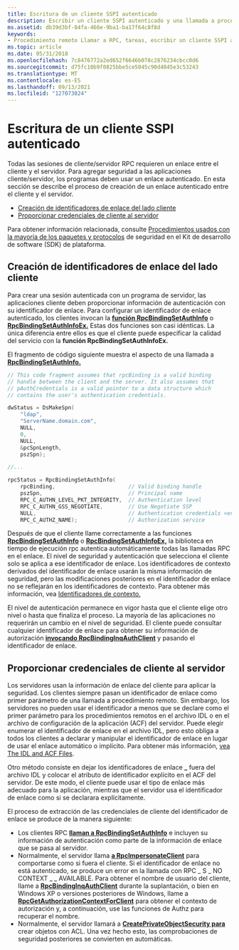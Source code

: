 ```yaml
---
title: Escritura de un cliente SSPI autenticado
description: Escribir un cliente SSPI autenticado y una llamada a procedimiento remoto (RPC).
ms.assetid: db39d3bf-84fa-466e-9ba1-ba17f64c8f8d
keywords:
- Procedimiento remoto Llamar a RPC, tareas, escribir un cliente SSPI autenticado
ms.topic: article
ms.date: 05/31/2018
ms.openlocfilehash: 7c8476772a2ed652f6646b078c2876234cbcc0d6
ms.sourcegitcommit: d75fc10b9f0825bbe5ce5045c90d4045e3c53243
ms.translationtype: MT
ms.contentlocale: es-ES
ms.lasthandoff: 09/13/2021
ms.locfileid: "127073824"
---
```

# <a name="writing-an-authenticated-sspi-client"></a>Escritura de un cliente SSPI autenticado

Todas las sesiones de cliente/servidor RPC requieren un enlace entre el cliente y el servidor. Para agregar seguridad a las aplicaciones cliente/servidor, los programas deben usar un enlace autenticado. En esta sección se describe el proceso de creación de un enlace autenticado entre el cliente y el servidor.

-   [Creación de identificadores de enlace del lado cliente](#creating-client-side-binding-handles)
-   [Proporcionar credenciales de cliente al servidor](#providing-client-credentials-to-the-server)

Para obtener información relacionada, consulte [Procedimientos usados con la mayoría de los paquetes y protocolos](/windows/desktop/SecAuthN/procedures-used-with-most-security-packages-and-protocols) de seguridad en el Kit de desarrollo de software (SDK) de plataforma.

## <a name="creating-client-side-binding-handles"></a>Creación de identificadores de enlace del lado cliente

Para crear una sesión autenticada con un programa de servidor, las aplicaciones cliente deben proporcionar información de autenticación con su identificador de enlace. Para configurar un identificador de enlace autenticado, los clientes invocan la [**función RpcBindingSetAuthInfo**](/windows/desktop/api/Rpcdce/nf-rpcdce-rpcbindingsetauthinfo) o [**RpcBindingSetAuthInfoEx.**](/windows/desktop/api/Rpcdce/nf-rpcdce-rpcbindingsetauthinfoexa) Estas dos funciones son casi idénticas. La única diferencia entre ellos es que el cliente puede especificar la calidad del servicio con la **función RpcBindingSetAuthInfoEx.**

El fragmento de código siguiente muestra el aspecto de una llamada a [**RpcBindingSetAuthInfo.**](/windows/desktop/api/Rpcdce/nf-rpcdce-rpcbindingsetauthinfo)


```C++
// This code fragment assumes that rpcBinding is a valid binding 
// handle between the client and the server. It also assumes that
// pAuthCredentials is a valid pointer to a data structure which
// contains the user's authentication credentials.

dwStatus = DsMakeSpn(
    "ldap",
    "ServerName.domain.com",
    NULL,
    0,
    NULL,
    &pcSpnLength,
    pszSpn);

//...

rpcStatus = RpcBindingSetAuthInfo(
    rpcBinding,                       // Valid binding handle
    pszSpn,                           // Principal name 
    RPC_C_AUTHN_LEVEL_PKT_INTEGRITY,  // Authentication level
    RPC_C_AUTHN_GSS_NEGOTIATE,        // Use Negotiate SSP
    NULL,                             // Authentication credentials <entity type="ndash"/> use current thread credentials
    RPC_C_AUTHZ_NAME);                // Authorization service
```



Después de que el cliente llame correctamente a las funciones [**RpcBindingSetAuthInfo**](/windows/desktop/api/Rpcdce/nf-rpcdce-rpcbindingsetauthinfo) o [**RpcBindingSetAuthInfoEx,**](/windows/desktop/api/Rpcdce/nf-rpcdce-rpcbindingsetauthinfoexa) la biblioteca en tiempo de ejecución rpc autentica automáticamente todas las llamadas RPC en el enlace. El nivel de seguridad y autenticación que selecciona el cliente solo se aplica a ese identificador de enlace. Los identificadores de contexto derivados del identificador de enlace usarán la misma información de seguridad, pero las modificaciones posteriores en el identificador de enlace no se reflejarán en los identificadores de contexto. Para obtener más información, vea [Identificadores de contexto.](context-handles.md)

El nivel de autenticación permanece en vigor hasta que el cliente elige otro nivel o hasta que finaliza el proceso. La mayoría de las aplicaciones no requerirán un cambio en el nivel de seguridad. El cliente puede consultar cualquier identificador de enlace para obtener su información de autorización [**invocando RpcBindingInqAuthClient**](/windows/desktop/api/Rpcdce/nf-rpcdce-rpcbindinginqauthclient) y pasando el identificador de enlace.

## <a name="providing-client-credentials-to-the-server"></a>Proporcionar credenciales de cliente al servidor

Los servidores usan la información de enlace del cliente para aplicar la seguridad. Los clientes siempre pasan un identificador de enlace como primer parámetro de una llamada a procedimiento remoto. Sin embargo, los servidores no pueden usar el identificador a menos que se declare como el primer parámetro para los procedimientos remotos en el archivo IDL o en el archivo de configuración de la aplicación (ACF) del servidor. Puede elegir enumerar el identificador de enlace en el archivo IDL, pero esto obliga a todos los clientes a declarar y manipular el identificador de enlace en lugar de usar el enlace automático o implícito. Para obtener más información, [vea The IDL and ACF Files](the-idl-and-acf-files.md).

Otro método consiste en dejar los identificadores de enlace **\_** fuera del archivo IDL y colocar el atributo de identificador explícito en el ACF del servidor. De este modo, el cliente puede usar el tipo de enlace más adecuado para la aplicación, mientras que el servidor usa el identificador de enlace como si se declarara explícitamente.

El proceso de extracción de las credenciales de cliente del identificador de enlace se produce de la manera siguiente:

-   Los clientes RPC [**llaman a RpcBindingSetAuthInfo**](/windows/desktop/api/Rpcdce/nf-rpcdce-rpcbindingsetauthinfo) e incluyen su información de autenticación como parte de la información de enlace que se pasa al servidor.
-   Normalmente, el servidor llama [**a RpcImpersonateClient**](/windows/desktop/api/Rpcdce/nf-rpcdce-rpcimpersonateclient) para comportarse como si fuera el cliente. Si el identificador de enlace no está autenticado, se produce un error en la llamada con RPC \_ S \_ NO CONTEXT \_ \_ AVAILABLE. Para obtener el nombre de usuario del cliente, llame a [**RpcBindingInqAuthClient**](/windows/desktop/api/Rpcdce/nf-rpcdce-rpcbindinginqauthclient) durante la suplantación, o bien en Windows XP o versiones posteriores de Windows, llame a [**RpcGetAuthorizationContextForClient**](/windows/desktop/api/Rpcasync/nf-rpcasync-rpcgetauthorizationcontextforclient) para obtener el contexto de autorización y, a continuación, use las funciones de Authz para recuperar el nombre.
-   Normalmente, el servidor llamará a [**CreatePrivateObjectSecurity para**](/windows/desktop/api/securitybaseapi/nf-securitybaseapi-createprivateobjectsecurity) crear objetos con ACL. Una vez hecho esto, las comprobaciones de seguridad posteriores se convierten en automáticas.

 

 